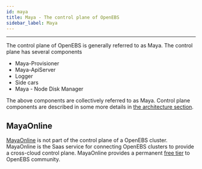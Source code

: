 ```yaml
---
id: maya
title: Maya - The control plane of OpenEBS
sidebar_label: Maya
---
```


------

The control plane of OpenEBS is generally referred to as Maya. The control plane has several components

- Maya-Provisioner
- Maya-ApiServer
- Logger
- Side cars
- Maya - Node Disk Manager

The above components are collectively referred to as Maya.  Control plane components are described in some more details in [the architecture section](/docs/architecture.html#control-plane). 



## MayaOnline

[MayaOnline](https://www.mayaonline.io) is not part of the control plane of a OpenEBS cluster.  MayaOnline is the Saas service for connecting OpenEBS clusters to provide a cross-cloud control plane. MayaOnline provides a permanent [free tier](https://www.mayaonline.io/freetier) to OpenEBS community. 



<!-- Hotjar Tracking Code for https://docs.openebs.io -->
<script>
   (function(h,o,t,j,a,r){
       h.hj=h.hj||function(){(h.hj.q=h.hj.q||[]).push(arguments)};
       h._hjSettings={hjid:785693,hjsv:6};
       a=o.getElementsByTagName('head')[0];
       r=o.createElement('script');r.async=1;
       r.src=t+h._hjSettings.hjid+j+h._hjSettings.hjsv;
       a.appendChild(r);
   })(window,document,'https://static.hotjar.com/c/hotjar-','.js?sv=');
</script>
